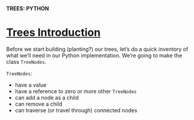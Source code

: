 #### TREES: PYTHON

# [Trees Introduction](https://www.codecademy.com/courses/complex-data-structures/lessons/learn-trees-les/exercises/trees-intro)

Before we start building (planting?) our trees, let’s do a quick inventory of what we’ll need in our Python implementation. 
We’re going to make the class `TreeNodes`.

`TreeNodes`:
* have a value
* have a reference to zero or more other `TreeNodes`
* can add a node as a child
* can remove a child
* can traverse (or travel through) connected nodes
